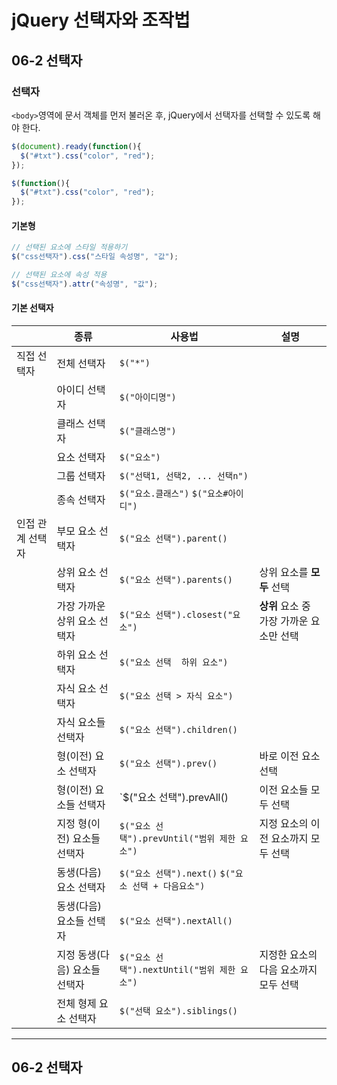 # jQuery 선택자와 조작법
## 06-2 선택자
### 선택자

`<body>`영역에 문서 객체를 먼저 불러온 후, jQuery에서 선택자를 선택할 수 있도록 해야 한다.

``` javascript
$(document).ready(function(){
  $("#txt").css("color", "red");
});

$(function(){
  $("#txt").css("color", "red");
});
```


#### 기본형
``` javascript
// 선택된 요소에 스타일 적용하기
$("css선택자").css("스타일 속성명", "값");

// 선택된 요소에 속성 적용
$("css선택자").attr("속성명", "값");
```


#### 기본 선택자
| | 종류 | 사용법 | 설명 |
| --- | --- | --- | --- |
| 직접 선택자 | 전체 선택자 | `$("*")` |  |
| | 아이디 선택자 | `$("아이디명")` |  |
| | 클래스 선택자 | `$("클래스명")` | |
| | 요소 선택자 | `$("요소")` | |
| | 그룹 선택자 | `$("선택1, 선택2, ... 선택n")` | |
| | 종속 선택자 | `$("요소.클래스")` `$("요소#아이디")` | |
| 인접 관계 선택자 | 부모 요소 선택자 | `$("요소 선택").parent()` | |
| | 상위 요소 선택자 | `$("요소 선택").parents()` | 상위 요소를 **모두** 선택 |
| | 가장 가까운 상위 요소 선택자 | `$("요소 선택").closest("요소")` | **상위** 요소 중 가장 가까운 요소만 선택 |
| | 하위 요소 선택자 | `$("요소 선택  하위 요소")` | |
| | 자식 요소 선택자 | `$("요소 선택 > 자식 요소")` | |
| | 자식 요소들 선택자 | `$("요소 선택").children()` | |
| | 형(이전) 요소 선택자 | `$("요소 선택").prev()` | 바로 이전 요소 선택 |
| | 형(이전) 요소들 선택자 | `$("요소 선택").prevAll() | 이전 요소들 모두 선택 |
| | 지정 형(이전) 요소들 선택자 | `$("요소 선택").prevUntil("범위 제한 요소")` | 지정 요소의 이전 요소까지 모두 선택 | 
| | 동생(다음) 요소 선택자 | `$("요소 선택").next()`  `$("요소 선택 + 다음요소")` | |
| | 동생(다음) 요소들 선택자 | `$("요소 선택").nextAll()` | |
| | 지정 동생(다음) 요소들 선택자 | `$("요소 선택").nextUntil("범위 제한 요소")` | 지정한 요소의 다음 요소까지 모두 선택 |
| | 전체 형제 요소 선택자 | `$("선택 요소").siblings()` | |


---

## 06-2 선택자
